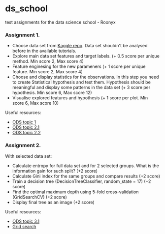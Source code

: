 # ds_school
test assignments for the data science school - Roonyx

### Assignment 1.

* Choose data set from [Kaggle repo](https://www.kaggle.com/datasets). Data set shouldn't be analysed before in the available tutorials.
* Explore main data set features and target labels. (+ 0.5 score per unique method. Min score 2, Max score 4)
* Feature enginesing for the new parameners (+ 1 score per unique feature. Min score 2, Max score 4)
* Choose and display statistics for the observations. In this step you need to create Statistical hypothesis and test them. Hypothesis should be meaningful and display some patterns in the data set (+ 3 score per hypothesis. Min score 6, Max score 12)
* Visualise explored features and hypothesis (+ 1 score per plot. Min score 6, Max score 10)

Useful resources:
- [ODS topic 1](https://www.kaggle.com/kashnitsky/topic-1-exploratory-data-analysis-with-pandas)
- [ODS topic 2.1](https://www.kaggle.com/kashnitsky/topic-2-visual-data-analysis-in-python)
- [ODS topic 2.2](https://www.kaggle.com/kashnitsky/topic-2-part-2-seaborn-and-plotly)

### Assignment 2.

With selected data set:

* Calculate entropy for full data set and for 2 selected groups. What is the information gain for such split? (+2 score)
* Calculate Gini index for the same groups and compare results (+2 score)
* Train a decision tree (DecisionTreeClassifier, random_state = 17) (+2 score) 
* Find the optimal maximum depth using 5-fold cross-validation (GridSearchCV) (+2 score) 
* Display final tree as an image (+2 score)

Useful resources:
- [ODS topic 3.1](https://nbviewer.jupyter.org/github/Yorko/mlcourse_open/blob/master/jupyter_english/assignments_demo/assignment03_decision_trees.ipynb?flush_cache=true)
- [Grid search](https://scikit-learn.org/stable/auto_examples/model_selection/plot_multi_metric_evaluation.html)